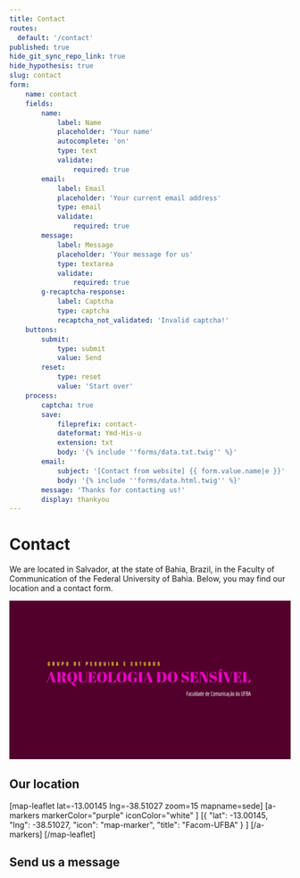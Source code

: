 ```yaml
---
title: Contact
routes:
  default: '/contact'
published: true
hide_git_sync_repo_link: true
hide_hypothesis: true
slug: contact
form:
    name: contact
    fields:
        name:
            label: Name
            placeholder: 'Your name'
            autocomplete: 'on'
            type: text
            validate:
                required: true
        email:
            label: Email
            placeholder: 'Your current email address'
            type: email
            validate:
                required: true
        message:
            label: Message
            placeholder: 'Your message for us'
            type: textarea
            validate:
                required: true
        g-recaptcha-response:
            label: Captcha
            type: captcha
            recaptcha_not_validated: 'Invalid captcha!'
    buttons:
        submit:
            type: submit
            value: Send
        reset:
            type: reset
            value: 'Start over'
    process:
        captcha: true
        save:
            fileprefix: contact-
            dateformat: Ymd-His-u
            extension: txt
            body: '{% include ''forms/data.txt.twig'' %}'
        email:
            subject: '[Contact from website] {{ form.value.name|e }}'
            body: '{% include ''forms/data.html.twig'' %}'
        message: 'Thanks for contacting us!'
        display: thankyou
---
```


# Contact

We are located in Salvador, at the state of Bahia, Brazil, in the Faculty of Communication of the Federal University of Bahia. Below, you may find our location and a contact form.

![](logo.jpg?classes=s-rounded)

## Our location

[map-leaflet lat=-13.00145 lng=-38.51027 zoom=15 mapname=sede]
[a-markers markerColor="purple"
iconColor="white"
]
[{ "lat": -13.00145, "lng": -38.51027, "icon": "map-marker", "title": "Facom-UFBA" } ]
[/a-markers]
[/map-leaflet]

## Send us a message
